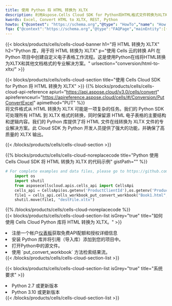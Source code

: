 ```yaml
---
title: 使用 Python 将 HTML 转换为 XLTX
description: 利用Aspose.Cells Cloud SDK for Python将HTML格式文件转换为XLTX格式文件。
kwords: Excel, Convert HTML to XLTX, REST, Python
howto: {"@context": "https://schema.org","@type": "HowTo","name": "How to convert HTML to XLTX using the Cells Cloud Python library.","description": "How to convert HTML to XLTX using the Cells Cloud Python library.","image": {"@type": "ImageObject"},"url": "/python/conversion/html-to-xltx/","step": [{ "@type": "HowToStep","name": "How to convert HTML to XLTX using the Cells Cloud Python library. step 1", "image": {"@type": "ImageObject",},"url": "/python/conversion/html-to-xltx/","text": "Register an account at <a href='https://dashboard.aspose.cloud/'>Dashboard</a> to get free API quota & authorization details",},{ "@type": "HowToStep","name": "How to convert HTML to XLTX using the Cells Cloud Python library. step 1", "image": {"@type": "ImageObject",},"url": "/python/conversion/html-to-xltx/","text": "Install Python library and add the reference (import the library) to your project.",},{ "@type": "HowToStep","name": "How to convert HTML to XLTX using the Cells Cloud Python library. step 1", "image": {"@type": "ImageObject",},"url": "/python/conversion/html-to-xltx/","text": "Open the source file in Python.",},{ "@type": "HowToStep","name": "How to convert HTML to XLTX using the Cells Cloud Python library. step 1", "image": {"@type": "ImageObject",},"url": "/python/conversion/html-to-xltx/","text": "Use the `put_convert_workbook` method to retrieve the resulting stream.",}, ],"supply": {"@type": "HowToSupply","name": "document"},"tool": [{"@type": "HowToTool","name": "PyCharm, Visual Studio Code, Sublime, Eclipse"},{"@type": "HowToTool","name": "Aspose Cells"}],"totalTime": "PT6M"}
fqa: {"@context":"https://schema.org","@type":"FAQPage","mainEntity":[{"@type":"Question","name":"Why convert file formats in C# using REST API?","acceptedAnswer":{"@type":"Answer","text":"Documents are encoded in many ways, and some files may be incompatible with the software you use. To open and read such files, just convert them to appropriate file formats.<br/><ol><li>Install .NET SDK and add the reference (import the library) to your project.</li><li>Open the source file in C# using REST API.</li><li>Call the PutConvertWorkbookRequest() method, passing an output filename with required extension.</li><li>Get the result of conversion as a separate file.</li></ol>"}},{"@type":"Question","name":"What file formats can I convert with your C# library?","acceptedAnswer":{"@type":"Answer","text":"We support a variety of file formats for conversion using .NET library, including XLSX, Excel, xls , PDF, CSV, HTML, Markdown, XML, PNG, JPG, TIFF, Json, TXT and many more."}},{"@type":"Question","name":"What is the maximum allowed file size for conversion using this .NET library?","acceptedAnswer":{"@type":"Answer","text":"There are no file size limits for format conversions using .NET library."}}]}
---
```

{{< blocks/products/cells/cells-cloud-banner h1="将 HTML 转换为 XLTX" h2="Python 库，用于将 HTML 转换为 XLTX" p="使用 Cells 云的转换 API 在 Python 项目中创建自定义电子表格工作流程。这是使用Python在线将HTML转换为XLTX和其他文档格式的专业解决方案。" urlsection="conversion/html-to-xltx/" >}}

{{< blocks/products/cells/cells-cloud-section title="使用 Cells Cloud SDK for Python 将 HTML 转换为 XLTX" >}}
{{% blocks/products/cells/cells-cloud-api-reference apiurl="https://api.aspose.cloud/v3.0/cells/convert" apireferenceurl="https://apireference.aspose.cloud/cells/#/Conversion/PutConvertExcel" apimethod="PUT" %}}
<br/>
将文件格式从 HTML 转换为 XLTX 可能是一项复杂的任务。我们的 Python SDK 可处理所有 HTML 到 XLTX 格式的转换，同时保留源 HTML 电子表格的主要结构和逻辑内容。我们的 Python 库提供了将 HTML 文件在线转换为 XLTX 文件的专业解决方案。此 Cloud SDK 为 Python 开发人员提供了强大的功能，并确保了高质量的 XLTX 输出。

{{< /blocks/products/cells/cells-cloud-section >}}

{{% blocks/products/cells/cells-cloud-noreplacecode title="Python 使用 Cells Cloud SDK 将 HTML 转换为 XLTX 的代码示例" gistPath="" %}}
 
```python
# For complete examples and data files, please go to https://github.com/aspose-cells-cloud/aspose-cells-cloud-python/
    import os
    import shutil
    from asposecellscloud.apis.cells_api import CellsApi
    cells_api = CellsApi(os.getenv('ProductClientId'),os.getenv('ProductClientSecret'))
    file1 = cells_api.cells_workbook_put_convert_workbook("Book1.html",format="xltx")
    shutil.move(file1, "destFile.xltx")     
```
 
{{% /blocks/products/cells/cells-cloud-noreplacecode %}}
<br/>
{{< blocks/products/cells/cells-cloud-section-list isGrey="true" title="如何使用 Cells Cloud Python 库将 HTML 转换为 XLTX。" >}}
<li>注册一个帐户<a href="https://dashboard.aspose.cloud/">仪表板</a>获取免费API配额和授权详细信息</li>
<li>安装 Python 库并将引用（导入库）添加到您的项目中。</li>
<li>打开Python中的源文件。</li>
<li>使用 `put_convert_workbook` 方法检索结果流。</li>
{{< /blocks/products/cells/cells-cloud-section-list >}}

{{< blocks/products/cells/cells-cloud-section-list isGrey="true" title="系统要求" >}}
<li>Python 2.7 或更新版本</li>
<li>Python 3.10 或更新版本</li>
{{< /blocks/products/cells/cells-cloud-section-list >}}
